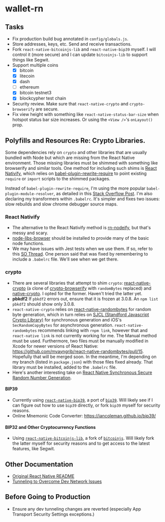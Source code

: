 # wallet-rn

## Tasks
* Fix production build bug annotated in `config/globals.js`.
* Store addresses, keys, etc. Send and receive transactions.
* Fork `react-native-bitcoinjs-lib` and `react-native-bip39` myself. I will control it (more secure) and I can update `bitcoinjs-lib` to support things like Segwit.
* Support multiple coins
  * [x] bitcoin
  * [x] litecoin
  * [x] dash
  * [ ] ethereum
  * [x] bitcoin testnet3
  * [x] blockcypher test chain
* Security review. Make sure that `react-native-crypto` and `crypto-browserify` are secure.
* Fix view height with something like `react-native-status-bar-size` when hotspot status bar size increases. Or using the `<View />`'s `onLayout()` prop.


## Polyfills and Resources Re: Crypto Libraries.

Some dependencies rely on `crypto` and other libraries that are usually bundled with Node but which are missing from the React Native environment. Those missing libraries must be shimmed with something like browserify and similar tools. One method for including such shims is [React Nativify](https://github.com/philikon/ReactNativify), which relies on [babel-plugin-rewrite-require](https://www.npmjs.com/package/babel-plugin-rewrite-require) to point existing `require` or `import` scripts to the shimmed packages.

Instead of `babel-plugin-rewrite-require`, I'm using the more popular `babel-plugin-module-resolver`, as detailed in this [Stack Overflow Post](https://stackoverflow.com/questions/40629856/can-we-use-nodejs-code-inside-react-native-application/45207249#45207249). I'm also declaring my transformers within `.babelrc`. It's simpler and fixes two issues: slow rebuilds and slow chrome debugger source maps.

### React Nativify

* The alternative to the React Nativify method is [rn-nodeify](https://github.com/mvayngrib/rn-nodeify/), but that's messy and scary.
* [node-libs-browser](https://github.com/webpack/node-libs-browser) should be installed to provide many of the basic node functions.
* We may have issues with Jest tests when we use them. If so, refer to this [SO Thread](https://stackoverflow.com/questions/45084751/debugging-react-native-with-node-shims-in-vs-code). One person said that was fixed by remembering to include a `.babelrc` file. We'll see when we get there.

### crypto
* There are several libraries that attempt to shim `crypto`: [react-native-crypto](https://github.com/mvayngrib/react-native-crypto) (a clone of [crypto-browserify](https://github.com/crypto-browserify/crypto-browserify) with `randomBytes` replaced) and [native-crypto](https://github.com/calvinmetcalf/native-crypto). I opted for the former. Haven't tried the latter yet.
* **pbkdf2** If `pbkdf2` errors out, ensure that it is frozen at 3.0.8. An `npm list pbkdf2` should show only 3.0.8.
* `react-native-crypto` relies on [react-native-randombytes](https://github.com/mvayngrib/react-native-randombytes) for random byte generation, which in turn relies on [SJCL (Standford Javascript Crypto Library)](https://github.com/bitwiseshiftleft/sjcl/) for synchronous generation and iOS's `SecRandomCopyBytes` for asynchronous generation. `react-native-randombytes` recommends linking with `rnpm link`, however that and `react-native link` is not currently working for me. The Manual method must be used. Furthermore, two files must be manually modified in Xcode for newer versions of React Native: https://github.com/mvayngrib/react-native-randombytes/pull/15. Hopefully that will be merged soon. In the meantime, I'm depending on my branch (listed in `package.json`) with those files fixed already. That library must be installed, added to the `.babelrc` file.
* Here's another interesting take on [React Native Synchronous Secure Random Number Generation](https://stackoverflow.com/questions/34732159/react-native-synchronous-secure-random-number-generation).

#### BIP39
* Currently using [`react-native-bip39`](https://github.com/novalabio/react-native-bip39), a port of [`bip39`](https://github.com/bitcoinjs/bip39). Will likely see if I can figure out how to use `bip39` directly, or fork `bip39` myself for security reasons.
* Online Mnemonic Code Converter: https://iancoleman.github.io/bip39/

#### BIP32 and Other Cryptocurrency Functions
* Using [`react-native-bitcoinjs-lib`](https://github.com/novalabio/react-native-bitcoinjs-lib), a fork of [`bitcoinjs`](https://github.com/bitcoinjs/bitcoinjs-lib). Will likely fork the latter myself for security reasons and to get access to the latest features, like Segwit.

## Other Documentation
* [Original React Native README](/docs/react-native.md)
* [Tunneling to Overcome Dev Network Issues](/docs/tunneling.md)

## Before Going to Production
* Ensure any dev tunneling changes are reverted (especially App Transport Security Settings exceptions.)
